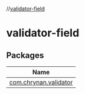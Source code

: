 //[validator-field](index.md)



# validator-field  


## Packages  
  
|  Name | 
|---|
| <a name="com.chrynan.validator////PointingToDeclaration/"></a>[com.chrynan.validator](validator-field/com.chrynan.validator/index.md)|

